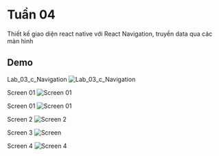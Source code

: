
# Tuần 04

Thiết kế giao diện react native với React Navigation, truyền data qua các màn hình

## Demo

Lab_03_c_Navigation
![Lab_03_c_Navigation](https://github.com/hoanghuytoi/HoangHuyToi_21004305_THNhom3_ReactNative/blob/main/Tuan04/Minh%20Ch%E1%BB%A9ng/Lab02_2_b.PNG?raw=true)

Screen 01
![Screen 01](https://github.com/hoanghuytoi/HoangHuyToi_21004305_THNhom3_ReactNative/blob/main/Tuan04/Minh%20Ch%E1%BB%A9ng/Lab03_Full.PNG?raw=true)

Screen 01
![Screen 01](https://github.com/hoanghuytoi/HoangHuyToi_21004305_THNhom3_ReactNative/blob/main/Tuan04/Minh%20Ch%E1%BB%A9ng/Lab03_c.PNG?raw=true)

Screen 2
![Screen 2](https://github.com/hoanghuytoi/HoangHuyToi_21004305_THNhom3_ReactNative/blob/main/Tuan04/Minh%20Ch%E1%BB%A9ng/Lab03_c_2.PNG?raw=true)

Screen 3
![Screen](https://github.com/hoanghuytoi/HoangHuyToi_21004305_THNhom3_ReactNative/blob/main/Tuan04/Minh%20Ch%E1%BB%A9ng/Lab03_c_3.PNG?raw=true)

Screen 4
![Screen 4](https://github.com/hoanghuytoi/HoangHuyToi_21004305_THNhom3_ReactNative/blob/main/Tuan04/Minh%20Ch%E1%BB%A9ng/Lab03_d.PNG?raw=true)